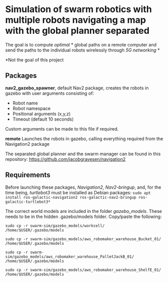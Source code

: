 # Simulation of **swarm robotics** with multiple robots navigating a map with the global planner separated

The goal is to compute *optimal* * global paths on a remote computer and send the paths to the individual robots wirelessly through *5G networking* *

*Not the goal of this project

## Packages

**nav2_gazebo_spawner**, default Nav2 package, creates the robots in gazebo with user arguments consisting of:
- Robot name
- Robot namespace
- Positional arguments (x,y,z)
- Timeout (default 10 seconds)

Custom arguments can be made to this file if required.

**remote** Launches the robots in gazebo, calling everything required from the Navigation2 package 

The separated global planner and the swarm manager can be found in this repository: https://github.com/jacobgravesen/navigation2

## Requirements

Before launching these packages, *Navigation2*, *Nav2-bringup*, and, for the time being, *turtlebot3* must be installed as Debian packages:
    `sudo apt install ros-galactic-navigation2 ros-galactic-nav2-bringup ros-galactic-turtlebot3*`

The correct world models are included in the folder *gazebo_models*. These needs to be in the hidden .gazebo/models folder. Copy/paste the following:

    sudo cp -r swarm-sim/gazebo_models/workcell/ /home/$USER/.gazebo/models

    sudo cp -r swarm-sim/gazebo_models/aws_robomaker_warehouse_Bucket_01/ /home/$USER/.gazebo/models

    sudo cp -r swarm-sim/gazebo_models/aws_robomaker_warehouse_PalletJackB_01/ /home/$USER/.gazebo/models

    sudo cp -r swarm-sim/gazebo_models/aws_robomaker_warehouse_ShelfE_01/ /home/$USER/.gazebo/models
    
